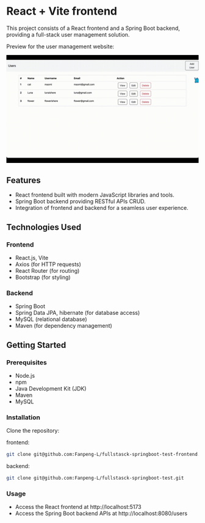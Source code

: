 # React + Vite frontend

This project consists of a React frontend and a Spring Boot backend, providing a full-stack user management solution.

Preview for the user management website:

<img src="./src/assets/preview.gif" width=700>

## Features

- React frontend built with modern JavaScript libraries and tools.
- Spring Boot backend providing RESTful APIs CRUD.
- Integration of frontend and backend for a seamless user experience.

## Technologies Used

### Frontend

- React.js, Vite
- Axios (for HTTP requests)
- React Router (for routing)
- Bootstrap (for styling)

### Backend

- Spring Boot
- Spring Data JPA, hibernate (for database access)
- MySQL (relational database)
- Maven (for dependency management)

## Getting Started

### Prerequisites

- Node.js
- npm
- Java Development Kit (JDK)
- Maven
- MySQL

### Installation

Clone the repository:

frontend:

```bash
git clone git@github.com:Fanpeng-L/fullstasck-springboot-test-frontend.git
```

backend:

```bash
git clone git@github.com:Fanpeng-L/fullstasck-springboot-test.git
```

### Usage

- Access the React frontend at http://localhost:5173
- Access the Spring Boot backend APIs at http://localhost:8080/users
